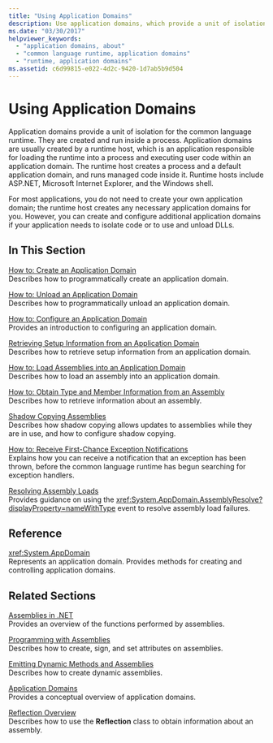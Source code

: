 ```yaml
---
title: "Using Application Domains"
description: Use application domains, which provide a unit of isolation for the common language runtime (CLR). Application domains are created and run inside a process.
ms.date: "03/30/2017"
helpviewer_keywords: 
  - "application domains, about"
  - "common language runtime, application domains"
  - "runtime, application domains"
ms.assetid: c6d99815-e022-4d2c-9420-1d7ab5b9d504
---
```

# Using Application Domains

Application domains provide a unit of isolation for the common language runtime. They are created and run inside a process. Application domains are usually created by a runtime host, which is an application responsible for loading the runtime into a process and executing user code within an application domain. The runtime host creates a process and a default application domain, and runs managed code inside it. Runtime hosts include ASP.NET, Microsoft Internet Explorer, and the Windows shell.  
  
For most applications, you do not need to create your own application domain; the runtime host creates any necessary application domains for you. However, you can create and configure additional application domains if your application needs to isolate code or to use and unload DLLs.  
  
## In This Section  

[How to: Create an Application Domain](how-to-create-an-application-domain.md)  
Describes how to programmatically create an application domain.  
  
[How to: Unload an Application Domain](how-to-unload-an-application-domain.md)  
Describes how to programmatically unload an application domain.  
  
[How to: Configure an Application Domain](how-to-configure-an-application-domain.md)  
Provides an introduction to configuring an application domain.  
  
[Retrieving Setup Information from an Application Domain](retrieve-setup-information.md)  
Describes how to retrieve setup information from an application domain.  
  
[How to: Load Assemblies into an Application Domain](how-to-load-assemblies-into-an-application-domain.md)  
Describes how to load an assembly into an application domain.  
  
[How to: Obtain Type and Member Information from an Assembly](../reflection-and-codedom/get-type-member-information.md)  
Describes how to retrieve information about an assembly.  
  
[Shadow Copying Assemblies](shadow-copy-assemblies.md)  
Describes how shadow copying allows updates to assemblies while they are in use, and how to configure shadow copying.  
  
[How to: Receive First-Chance Exception Notifications](how-to-receive-first-chance-exception-notifications.md)  
Explains how you can receive a notification that an exception has been thrown, before the common language runtime has begun searching for exception handlers.  
  
[Resolving Assembly Loads](../../standard/assembly/resolve-loads.md)  
Provides guidance on using the <xref:System.AppDomain.AssemblyResolve?displayProperty=nameWithType> event to resolve assembly load failures.  
  
## Reference  

<xref:System.AppDomain>  
Represents an application domain. Provides methods for creating and controlling application domains.  
  
## Related Sections  

[Assemblies in .NET](../../standard/assembly/index.md)  
Provides an overview of the functions performed by assemblies.  
  
[Programming with Assemblies](../../standard/assembly/index.md)  
Describes how to create, sign, and set attributes on assemblies.  
  
[Emitting Dynamic Methods and Assemblies](../reflection-and-codedom/emitting-dynamic-methods-and-assemblies.md)  
Describes how to create dynamic assemblies.  
  
[Application Domains](application-domains.md)  
Provides a conceptual overview of application domains.  
  
[Reflection Overview](../reflection-and-codedom/reflection.md)  
Describes how to use the **Reflection** class to obtain information about an assembly.

